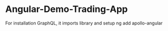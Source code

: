 # Angular-Demo-Trading-App

For installation GraphQL, it imports library and setup
ng add apollo-angular
